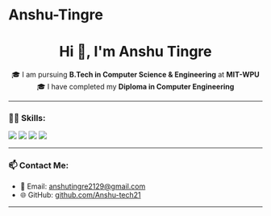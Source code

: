 # Anshu-Tingre

<h1 align="center">Hi 👋, I'm Anshu Tingre</h1>

<p align="center">
  🎓 I am pursuing <b>B.Tech in Computer Science & Engineering</b> at <b>MIT-WPU</b> <br>
  🎓 I have completed my <b>Diploma in Computer Engineering</b>
</p>

---

### 🧑‍💻 Skills:
<p align="left">
  <img src="https://img.shields.io/badge/C++-00599C?style=for-the-badge&logo=cplusplus&logoColor=white"/>
  <img src="https://img.shields.io/badge/MySQL-4479A1?style=for-the-badge&logo=mysql&logoColor=white"/>
  <img src="https://img.shields.io/badge/Full%20Stack%20Development-000000?style=for-the-badge&logo=react&logoColor=white"/>
  <img src="https://img.shields.io/badge/Java-ED8B00?style=for-the-badge&logo=openjdk&logoColor=white"/>
</p>

---

### 📫 Contact Me:
- 📧 Email: [anshutingre2129@gmail.com](mailto:anshutingre2129@gmail.com)  
- 🌐 GitHub: [github.com/Anshu-tech21](https://github.com/Anshu-tech21)

---

